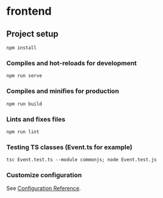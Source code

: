 # frontend

## Project setup
```
npm install
```

### Compiles and hot-reloads for development
```
npm run serve
```

### Compiles and minifies for production
```
npm run build
```

### Lints and fixes files
```
npm run lint
```

### Testing TS classes (Event.ts for example)
```
tsc Event.test.ts --module commonjs; node Event.test.js
```

### Customize configuration
See [Configuration Reference](https://cli.vuejs.org/config/).
